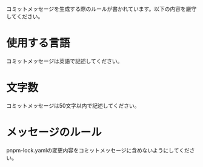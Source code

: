 コミットメッセージを生成する際のルールが書かれています。以下の内容を厳守してください。

# 使用する言語

コミットメッセージは英語で記述してください。

# 文字数

コミットメッセージは50文字以内で記述してください。

# メッセージのルール

pnpm-lock.yamlの変更内容をコミットメッセージに含めないようにしてください。
